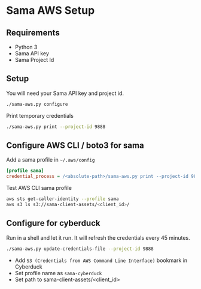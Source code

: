 # Sama AWS Setup

## Requirements

  * Python 3
  * Sama API key
  * Sama Project Id

## Setup


You will need your Sama API key and project id.

```bash
./sama-aws.py configure
```

Print temporary credentials

```bash
./sama-aws.py print --project-id 9888
```

## Configure AWS CLI / boto3 for sama

Add a sama profile in `~/.aws/config`

```ini
[profile sama]
credential_process = /<absolute-path>/sama-aws.py print --project-id 9888
```

Test AWS CLI sama profile

```bash
aws sts get-caller-identity --profile sama
aws s3 ls s3://sama-client-assets/<client_id>/
```

## Configure for cyberduck

Run in a shell and let it run. It will refresh the credentials every 45 minutes.

```bash
./sama-aws.py update-credentials-file --project-id 9888
```

- Add `S3 (Credentials from AWS Command Line Interface)` bookmark in Cyberduck
- Set profile name as `sama-cyberduck`
- Set path to sama-client-assets/<client_id>
